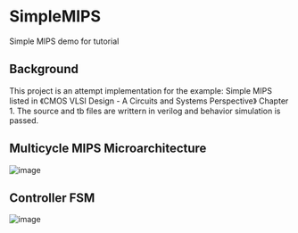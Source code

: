 # SimpleMIPS
Simple MIPS demo for tutorial
## Background
This project is an attempt implementation for the example: Simple MIPS listed in 《CMOS VLSI Design - A Circuits and Systems Perspective》 Chapter 1.
The source and tb files are writtern in verilog and behavior simulation is passed.
## Multicycle MIPS Microarchitecture
![image](https://user-images.githubusercontent.com/28480970/169698880-55759687-9e4a-4eec-9230-0ff637731594.png)
## Controller FSM
![image](https://user-images.githubusercontent.com/28480970/169698938-2bcf7d91-e83b-407e-85b7-c99872f312ff.png)
